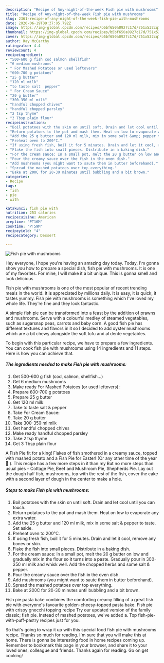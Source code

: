 ```yaml
---
description: "Recipe of Any-night-of-the-week Fish pie with mushrooms"
title: "Recipe of Any-night-of-the-week Fish pie with mushrooms"
slug: 2361-recipe-of-any-night-of-the-week-fish-pie-with-mushrooms
date: 2020-06-19T09:37:05.792Z
image: https://img-global.cpcdn.com/recipes/b5bf650a0927c17d/751x532cq70/fish-pie-with-mushrooms-recipe-main-photo.jpg
thumbnail: https://img-global.cpcdn.com/recipes/b5bf650a0927c17d/751x532cq70/fish-pie-with-mushrooms-recipe-main-photo.jpg
cover: https://img-global.cpcdn.com/recipes/b5bf650a0927c17d/751x532cq70/fish-pie-with-mushrooms-recipe-main-photo.jpg
author: Ray McCarthy
ratingvalue: 4.4
reviewcount: 4
recipeingredient:
- "500-600 g fish cod salmon shellfish"
- "6 medium mushrooms"
- " For Mashed Potatoes or used leftovers"
- "600-700 g potatoes"
- "25 g butter"
- "120 ml milk"
- "to taste salt  pepper"
- " For Cream Sauce"
- "20 g butter"
- "300-350 ml milk"
- "handful chopped chives"
- "handful chopped parsley"
- "2 tsp thyme"
- "3 Tbsp plain flour"
recipeinstructions:
- "Boil potatoes with the skin on until soft. Drain and let cool until you can touch."
- "Return potatoes to the pot and mash them. Heat on low to evaporate any extra water."
- "Add the 25 g butter and 120 ml milk, mix in some salt &amp; pepper to taste. Set aside."
- "Preheat oven to 200°C."
- "If using fresh fish, boil it for 5 minutes. Drain and let it cool, remove any bones or skin."
- "Flake the fish into small pieces. Distribute in a baking dish."
- "For the cream sauce: In a small pot, melt the 20 g butter on low and gradually mix in the flour so it turns into a paste. Gradually pour in 300-350 ml milk and whisk well. Add the chopped herbs and some salt &amp; pepper."
- "Pour the creamy sauce over the fish in the oven dish."
- "Add mushrooms (you might want to saute them in butter beforehand)."
- "Spread the mashed potatoes over top everything."
- "Bake at 200C for 20-30 minutes until bubbling and a bit brown."
categories:
- Recipe
tags:
- fish
- pie
- with

katakunci: fish pie with 
nutrition: 253 calories
recipecuisine: American
preptime: "PT16M"
cooktime: "PT59M"
recipeyield: "4"
recipecategory: Dessert

---
```



![Fish pie with mushrooms](https://img-global.cpcdn.com/recipes/b5bf650a0927c17d/751x532cq70/fish-pie-with-mushrooms-recipe-main-photo.jpg)

Hey everyone, I hope you're having an amazing day today. Today, I'm gonna show you how to prepare a special dish, fish pie with mushrooms. It is one of my favorites. For mine, I will make it a bit unique. This is gonna smell and look delicious.

Fish pie with mushrooms is one of the most popular of recent trending meals in the world. It is appreciated by millions daily. It is easy, it is quick, it tastes yummy. Fish pie with mushrooms is something which I've loved my whole life. They're fine and they look fantastic.

A simple fish pie can be transformed into a feast by the addition of prawns and mushrooms. Serve with a colourful medley of steamed vegetables, such as sugarsnap peas, carrots and baby corn. A good fish pie has different textures and flavors in it so I decided to add oyster mushrooms which are a bit chewy alongside the soft tofu and al dente vegetables.


To begin with this particular recipe, we have to prepare a few ingredients. You can cook fish pie with mushrooms using 14 ingredients and 11 steps. Here is how you can achieve that.

<!--inarticleads1-->

##### The ingredients needed to make Fish pie with mushrooms:

1. Get 500-600 g fish (cod, salmon, shellfish...)
1. Get 6 medium mushrooms
1. Make ready  For Mashed Potatoes (or used leftovers):
1. Prepare 600-700 g potatoes
1. Prepare 25 g butter
1. Get 120 ml milk
1. Take to taste salt &amp; pepper
1. Take  For Cream Sauce:
1. Take 20 g butter
1. Take 300-350 ml milk
1. Get handful chopped chives
1. Make ready handful chopped parsley
1. Take 2 tsp thyme
1. Get 3 Tbsp plain flour


A Fish Pie fit for a king! Flakes of fish smothered in a creamy sauce, topped with mashed potato and a Fish Pie for Easter! (Or any other time of the year 🙂 ). This recipe has a few more steps in it than my But no more steps than usual pies - Cottage Pie, Beef and Mushroom Pie, Shepherds Pie. Lay out the dough half fish, mushrooms, top with the rest of the fish, cover the cake with a second layer of dough in the center to make a hole. 

<!--inarticleads2-->

##### Steps to make Fish pie with mushrooms:

1. Boil potatoes with the skin on until soft. Drain and let cool until you can touch.
1. Return potatoes to the pot and mash them. Heat on low to evaporate any extra water.
1. Add the 25 g butter and 120 ml milk, mix in some salt &amp; pepper to taste. Set aside.
1. Preheat oven to 200°C.
1. If using fresh fish, boil it for 5 minutes. Drain and let it cool, remove any bones or skin.
1. Flake the fish into small pieces. Distribute in a baking dish.
1. For the cream sauce: In a small pot, melt the 20 g butter on low and gradually mix in the flour so it turns into a paste. Gradually pour in 300-350 ml milk and whisk well. Add the chopped herbs and some salt &amp; pepper.
1. Pour the creamy sauce over the fish in the oven dish.
1. Add mushrooms (you might want to saute them in butter beforehand).
1. Spread the mashed potatoes over top everything.
1. Bake at 200C for 20-30 minutes until bubbling and a bit brown.


Fish pie pasta bake combines the comforting creamy filling of a great fish pie with everyone&#39;s favourite golden-cheesy-topped pasta bake. Fish pie with crispy gnocchi topping recipe Try our updated version of the family classic; fish pie. Instead of mashed potatoes, we&#39;ve added a. Top fish-pie-with-puff-pastry recipes just for you. 

So that's going to wrap it up with this special food fish pie with mushrooms recipe. Thanks so much for reading. I'm sure that you will make this at home. There is gonna be interesting food in home recipes coming up. Remember to bookmark this page in your browser, and share it to your loved ones, colleague and friends. Thanks again for reading. Go on get cooking!
